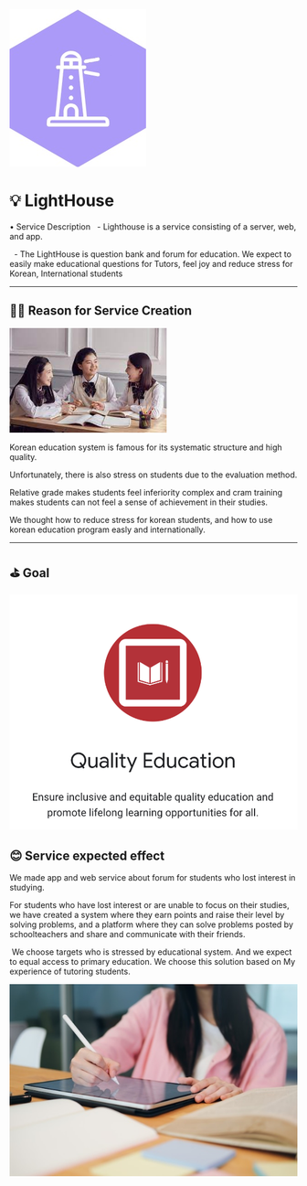 ![메인 이미지](https://github.com/Solution-Challenge-LightHouse/.github/blob/main/1.jpg)

# 💡 LightHouse

• Service Description
  - Lighthouse is a service consisting of a server, web, and app.
  
  - The LightHouse is question bank and forum for education. We expect to easily make educational questions for Tutors, feel joy and reduce stress for Korean, International students

  ---

## 🙋‍♂️ Reason for Service Creation

![이미지 1](https://github.com/Solution-Challenge-LightHouse/.github/blob/main/2.jpg)

Korean education system is famous for its systematic structure and high quality. 

Unfortunately, there is also stress on students due to the evaluation method. 

Relative grade makes students feel inferiority complex and cram training makes students can not feel a sense of achievement in their studies. 

We thought how to reduce stress for korean students, and how to use korean education program easly and internationally.

---

## ⛳️ Goal

![이미지 1](https://github.com/Solution-Challenge-LightHouse/.github/blob/main/4.png)

## 😊 Service expected effect 

We made app and web service about forum for students who lost interest in studying. 

For students who have lost interest or are unable to focus on their studies, we have created a system where they earn points and raise their level by solving problems, and a platform where they can solve problems posted by schoolteachers and share and communicate with their friends. 

 We choose targets who is stressed by educational system. And we expect to equal access to primary education. We choose this solution based on My experience of tutoring students. 
 
![이미지 2](https://github.com/Solution-Challenge-LightHouse/.github/blob/main/3.jpg)
